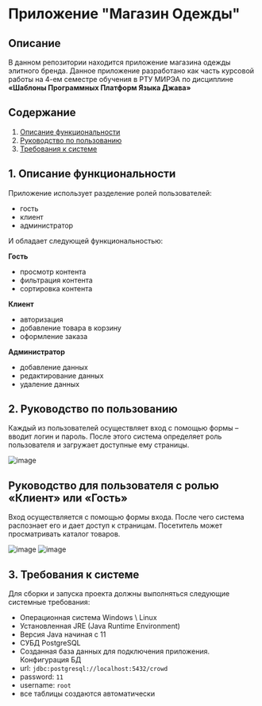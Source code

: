 # Приложение "Магазин Одежды"


## Описание
В данном репозитории находится приложение магазина одежды элитного бренда. Данное приложение разработано как часть курсовой работы на 4-ем семестре обучения в РТУ МИРЭА по дисциплине **«Шаблоны Программных Платформ Языка Джава»**

## Содержание
1. [Описание функциональности](#task0)
2. [Руководство по пользованию](#task1)
3. [Требования к системе](#task2)

## <a name="task0"></a> 1. Описание функциональности

Приложение использует разделение ролей пользователей:
- гость
- клиент
- администратор

И обладает следующей функциональностью:

**Гость**
- просмотр контента
- фильтрация контента
- сортировка контента

**Клиент**
- авторизация
- добавление товара в корзину
- оформление заказа

**Администратор**
- добавление данных
- редактирование данных
- удаление данных

## <a name="task1"></a> 2. Руководство по пользованию

Каждый из пользователей осуществляет вход с помощью формы – вводит логин и пароль. После этого система определяет роль пользователя и загружает доступные ему страницы.

![image](https://user-images.githubusercontent.com/47516839/173169771-7849762f-00c9-4a20-b92c-12893ec41793.png)


## Руководство для пользователя с ролью «Клиент» или «Гость»

Вход осуществляется с помощью формы входа. После чего система распознает его и дает доступ к страницам. Посетитель может просматривать каталог товаров.


![image](https://user-images.githubusercontent.com/47516839/173169862-bad9cd1c-c789-4772-a435-102650d4bdee.png)
![image](https://user-images.githubusercontent.com/47516839/173169883-89e77d29-8132-4b4c-8e6b-b61fb407ccbb.png)

## <a name="task2"></a> 3. Требования к системе

Для сборки и запуска проекта должны выполняться следующие системные требования:
-	Операционная система Windows \ Linux
-	Установленная JRE (Java Runtime Environment)
-	Версия Java начиная с 11
-	СУБД PostgreSQL
-	Созданная база данных для подключения приложения. Конфигурация БД
  - url: `jdbc:postgresql://localhost:5432/crowd`
  - password: `11`
  - username: `root`
  - все таблицы создаются автоматически

